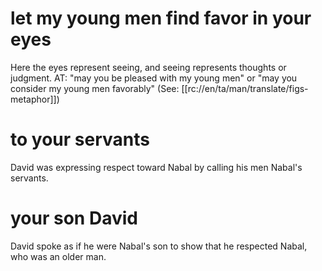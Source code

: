 # let my young men find favor in your eyes

Here the eyes represent seeing, and seeing represents thoughts or judgment. AT: "may you be pleased with my young men" or "may you consider my young men favorably" (See: [[rc://en/ta/man/translate/figs-metaphor]])

# to your servants

David was expressing respect toward Nabal by calling his men Nabal's servants.

# your son David

David spoke as if he were Nabal's son to show that he respected Nabal, who was an older man.

